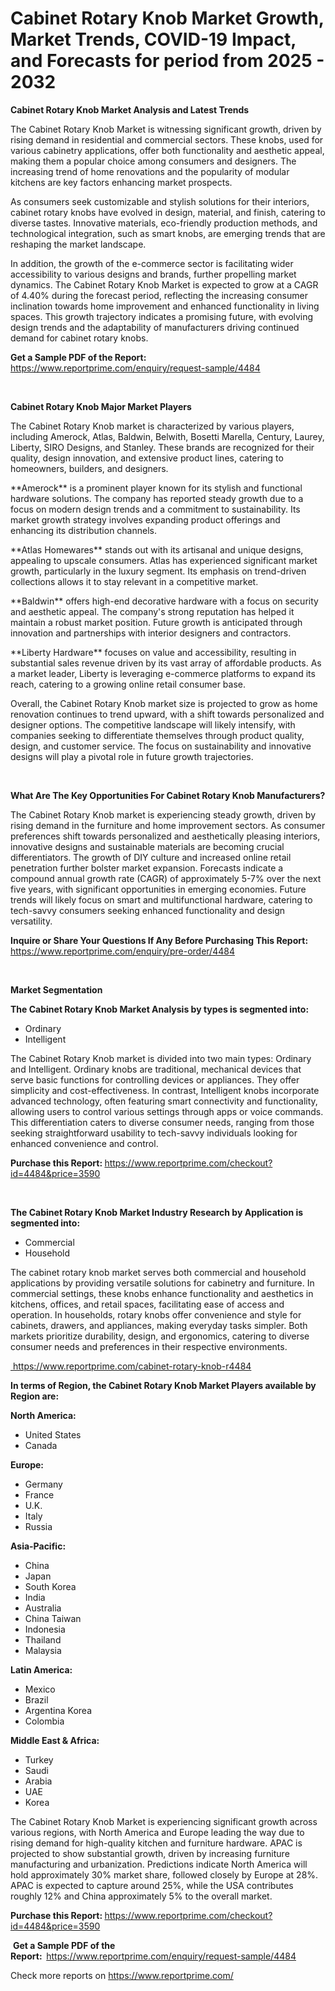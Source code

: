 <p><h1>Cabinet Rotary Knob Market Growth, Market Trends, COVID-19 Impact, and Forecasts for period from 2025 - 2032</h1></p><p><strong>Cabinet Rotary Knob Market Analysis and Latest Trends</strong></p>
<p><p>The Cabinet Rotary Knob Market is witnessing significant growth, driven by rising demand in residential and commercial sectors. These knobs, used for various cabinetry applications, offer both functionality and aesthetic appeal, making them a popular choice among consumers and designers. The increasing trend of home renovations and the popularity of modular kitchens are key factors enhancing market prospects. </p><p>As consumers seek customizable and stylish solutions for their interiors, cabinet rotary knobs have evolved in design, material, and finish, catering to diverse tastes. Innovative materials, eco-friendly production methods, and technological integration, such as smart knobs, are emerging trends that are reshaping the market landscape. </p><p>In addition, the growth of the e-commerce sector is facilitating wider accessibility to various designs and brands, further propelling market dynamics. The Cabinet Rotary Knob Market is expected to grow at a CAGR of 4.40% during the forecast period, reflecting the increasing consumer inclination towards home improvement and enhanced functionality in living spaces. This growth trajectory indicates a promising future, with evolving design trends and the adaptability of manufacturers driving continued demand for cabinet rotary knobs.</p></p>
<p><strong>Get a Sample PDF of the Report:&nbsp;</strong> <a href="https://www.reportprime.com/enquiry/request-sample/4484?utm_campaign=3559&utm_medium=2&utm_source=Github&utm_content=ia&utm_term=19032025&utm_id=cabinet-rotary-knob">https://www.reportprime.com/enquiry/request-sample/4484</a></p>
<p>&nbsp;</p>
<p><strong>Cabinet Rotary Knob Major Market Players</strong></p>
<p><p>The Cabinet Rotary Knob market is characterized by various players, including Amerock, Atlas, Baldwin, Belwith, Bosetti Marella, Century, Laurey, Liberty, SIRO Designs, and Stanley. These brands are recognized for their quality, design innovation, and extensive product lines, catering to homeowners, builders, and designers.</p><p>**Amerock** is a prominent player known for its stylish and functional hardware solutions. The company has reported steady growth due to a focus on modern design trends and a commitment to sustainability. Its market growth strategy involves expanding product offerings and enhancing its distribution channels.</p><p>**Atlas Homewares** stands out with its artisanal and unique designs, appealing to upscale consumers. Atlas has experienced significant market growth, particularly in the luxury segment. Its emphasis on trend-driven collections allows it to stay relevant in a competitive market.</p><p>**Baldwin** offers high-end decorative hardware with a focus on security and aesthetic appeal. The company's strong reputation has helped it maintain a robust market position. Future growth is anticipated through innovation and partnerships with interior designers and contractors.</p><p>**Liberty Hardware** focuses on value and accessibility, resulting in substantial sales revenue driven by its vast array of affordable products. As a market leader, Liberty is leveraging e-commerce platforms to expand its reach, catering to a growing online retail consumer base.</p><p>Overall, the Cabinet Rotary Knob market size is projected to grow as home renovation continues to trend upward, with a shift towards personalized and designer options. The competitive landscape will likely intensify, with companies seeking to differentiate themselves through product quality, design, and customer service. The focus on sustainability and innovative designs will play a pivotal role in future growth trajectories.</p></p>
<p>&nbsp;</p>
<p><strong>What Are The Key Opportunities For Cabinet Rotary Knob Manufacturers?</strong></p>
<p><p>The Cabinet Rotary Knob market is experiencing steady growth, driven by rising demand in the furniture and home improvement sectors. As consumer preferences shift towards personalized and aesthetically pleasing interiors, innovative designs and sustainable materials are becoming crucial differentiators. The growth of DIY culture and increased online retail penetration further bolster market expansion. Forecasts indicate a compound annual growth rate (CAGR) of approximately 5-7% over the next five years, with significant opportunities in emerging economies. Future trends will likely focus on smart and multifunctional hardware, catering to tech-savvy consumers seeking enhanced functionality and design versatility.</p></p>
<p><strong>Inquire or Share Your Questions If Any Before Purchasing This Report:</strong> <a href="https://www.reportprime.com/enquiry/pre-order/4484?utm_campaign=3559&utm_medium=2&utm_source=Github&utm_content=ia&utm_term=19032025&utm_id=cabinet-rotary-knob">https://www.reportprime.com/enquiry/pre-order/4484</a></p>
<p>&nbsp;</p>
<p><strong>Market Segmentation</strong></p>
<p><strong>The Cabinet Rotary Knob Market Analysis by types is segmented into:</strong></p>
<p><ul><li>Ordinary</li><li>Intelligent</li></ul></p>
<p><p>The Cabinet Rotary Knob market is divided into two main types: Ordinary and Intelligent. Ordinary knobs are traditional, mechanical devices that serve basic functions for controlling devices or appliances. They offer simplicity and cost-effectiveness. In contrast, Intelligent knobs incorporate advanced technology, often featuring smart connectivity and functionality, allowing users to control various settings through apps or voice commands. This differentiation caters to diverse consumer needs, ranging from those seeking straightforward usability to tech-savvy individuals looking for enhanced convenience and control.</p></p>
<p><strong>Purchase this Report:&nbsp;</strong><a href="https://www.reportprime.com/checkout?id=4484&price=3590&utm_campaign=3559&utm_medium=2&utm_source=Github&utm_content=ia&utm_term=19032025&utm_id=cabinet-rotary-knob">https://www.reportprime.com/checkout?id=4484&price=3590</a></p>
<p>&nbsp;</p>
<p><strong>The Cabinet Rotary Knob Market Industry Research by Application is segmented into:</strong></p>
<p><ul><li>Commercial</li><li>Household</li></ul></p>
<p><p>The cabinet rotary knob market serves both commercial and household applications by providing versatile solutions for cabinetry and furniture. In commercial settings, these knobs enhance functionality and aesthetics in kitchens, offices, and retail spaces, facilitating ease of access and operation. In households, rotary knobs offer convenience and style for cabinets, drawers, and appliances, making everyday tasks simpler. Both markets prioritize durability, design, and ergonomics, catering to diverse consumer needs and preferences in their respective environments.</p></p>
<p><a href="https://www.reportprime.com/cabinet-rotary-knob-r4484?utm_campaign=3559&utm_medium=2&utm_source=Github&utm_content=ia&utm_term=19032025&utm_id=cabinet-rotary-knob">&nbsp;https://www.reportprime.com/cabinet-rotary-knob-r4484</a></p>
<p><strong>In terms of Region, the Cabinet Rotary Knob Market Players available by Region are:</strong></p>
<p>
    <p> <strong> North America: </strong>
        <ul>
            <li>United States</li>
            <li>Canada</li>
        </ul>
        </p> 
    <p> <strong> Europe: </strong>
        <ul>
            <li>Germany</li>
            <li>France</li>
            <li>U.K.</li>
            <li>Italy</li>
            <li>Russia</li>
        </ul>
        </p> 
    <p> <strong> Asia-Pacific: </strong>
        <ul>
            <li>China</li>
            <li>Japan</li>
            <li>South Korea</li>
            <li>India</li>
            <li>Australia</li>
            <li>China Taiwan</li>
            <li>Indonesia</li>
            <li>Thailand</li>
            <li>Malaysia</li>
        </ul>
        </p> 
    <p> <strong> Latin America: </strong>
        <ul>
            <li>Mexico</li>
            <li>Brazil</li>
            <li>Argentina Korea</li>
            <li>Colombia</li>
        </ul>
        </p> 
    <p> <strong> Middle East & Africa: </strong>
        <ul>
            <li>Turkey</li>
            <li>Saudi</li>
            <li>Arabia</li>
            <li>UAE</li>
            <li>Korea</li>
        </ul>
    </p>
    </p>
<p><p>The Cabinet Rotary Knob Market is experiencing significant growth across various regions, with North America and Europe leading the way due to rising demand for high-quality kitchen and furniture hardware. APAC is projected to show substantial growth, driven by increasing furniture manufacturing and urbanization. Predictions indicate North America will hold approximately 30% market share, followed closely by Europe at 28%. APAC is expected to capture around 25%, while the USA contributes roughly 12% and China approximately 5% to the overall market.</p></p>
<p><strong>Purchase this Report: </strong><a href="https://www.reportprime.com/checkout?id=4484&price=3590&utm_campaign=3559&utm_medium=2&utm_source=Github&utm_content=ia&utm_term=19032025&utm_id=cabinet-rotary-knob">https://www.reportprime.com/checkout?id=4484&price=3590</a></p>
<p>&nbsp;<strong>Get a Sample PDF of the Report:&nbsp;&nbsp;</strong><a href="https://www.reportprime.com/enquiry/request-sample/4484?utm_campaign=3559&utm_medium=2&utm_source=Github&utm_content=ia&utm_term=19032025&utm_id=cabinet-rotary-knob">https://www.reportprime.com/enquiry/request-sample/4484</a></p>
<p><strong></strong></p>
<p>Check more reports on <a href="https://www.reportprime.com/?utm_campaign=3559&utm_medium=2&utm_source=Github&utm_content=ia&utm_term=19032025&utm_id=cabinet-rotary-knob">https://www.reportprime.com/</a></p>